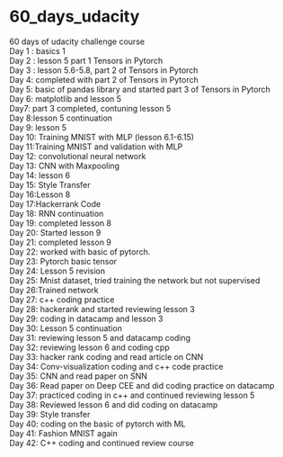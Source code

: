 # 60_days_udacity
60 days of udacity challenge course 
<br /> Day 1 : basics 1
<br /> Day 2 : lesson 5 part 1 Tensors in Pytorch 
<br /> Day 3 : lesson 5.6-5.8, part 2 of Tensors in Pytorch
<br /> Day 4: completed with part 2 of Tensors in Pytorch
<br /> Day 5: basic of pandas library and started part 3 of Tensors in Pytorch
<br /> Day 6: matplotlib and lesson 5
<br /> Day7: part 3 completed, contuning lesson 5
<br /> Day 8:lesson 5 continuation
<br /> Day 9: lesson 5
<br /> Day 10: Training MNIST with MLP (lesson 6.1-6.15)
<br /> Day 11:Training MNIST and validation with MLP
<br /> Day 12: convolutional neural network
<br /> Day 13: CNN with Maxpooling
<br /> Day 14: lesson 6
<br /> Day 15: Style Transfer
<br /> Day 16:Lesson 8
<br /> Day 17:Hackerrank Code
<br /> Day 18: RNN continuation
<br /> Day 19: completed lesson 8
<br /> Day 20: Started lesson 9
<br /> Day 21: completed lesson 9
<br /> Day 22: worked with basic of pytorch.
<br /> Day 23: Pytorch basic tensor
<br /> Day 24: Lesson 5 revision
<br /> Day 25: Mnist dataset, tried training the network but not supervised
<br /> Day 26:Trained network
<br/>  Day 27: c++ coding practice
<br /> Day 28: hackerank and started reviewing lesson 3
<br /> Day 29: coding in datacamp and lesson 3
<br />Day 30: Lesson 5 continuation
<br />Day 31: reviewing lesson 5 and datacamp coding
<br />Day 32: reviewing lesson 6 and coding cpp
<br />Day 33: hacker rank coding and read article on CNN
<br />Day 34: Conv-visualization coding and c++ code practice
<br />Day 35: CNN and read paper on SNN
<br />Day 36: Read paper on Deep CEE and did coding practice on datacamp
<br />Day 37: practiced coding in c++ and continued reviewing lesson 5
<br />Day 38: Reviewed lesson 6 and did coding on datacamp
<br />Day 39: Style transfer
<br />Day 40: coding on the basic of pytorch with ML
<br />Day 41: Fashion MNIST again 
<br />Day 42: C++ coding and continued review course
